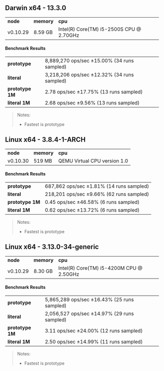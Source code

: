 Darwin x64 - 13.3.0
-----

<table><tr><td><b>node</b></td><td><b>memory</b></td><td><b>cpu</b></td></tr><tr><td>v0.10.29</td><td>8.59 GB</td><td>Intel(R) Core(TM) i5-2500S CPU @ 2.70GHz</td></tr></table>

#### Benchmark Results ####

<table><tr><td><b>prototype</b></td><td>8,889,270 ops/sec ±15.00% (34 runs sampled)</td></tr><tr><td><b>literal</b></td><td>3,218,206 ops/sec ±12.32% (34 runs sampled)</td></tr><tr><td><b>prototype 1M</b></td><td>2.78 ops/sec ±17.75% (13 runs sampled)</td></tr><tr><td><b>literal 1M</b></td><td>2.68 ops/sec ±9.56% (13 runs sampled)</td></tr></table>

> Notes:
> - Fastest is prototype

Linux x64 - 3.8.4-1-ARCH
-----

<table><tr><td><b>node</b></td><td><b>memory</b></td><td><b>cpu</b></td></tr><tr><td>v0.10.30</td><td>519 MB</td><td>QEMU Virtual CPU version 1.0</td></tr></table>

#### Benchmark Results ####

<table><tr><td><b>prototype</b></td><td>687,862 ops/sec ±1.81% (14 runs sampled)</td></tr><tr><td><b>literal</b></td><td>218,201 ops/sec ±9.66% (62 runs sampled)</td></tr><tr><td><b>prototype 1M</b></td><td>0.45 ops/sec ±46.58% (6 runs sampled)</td></tr><tr><td><b>literal 1M</b></td><td>0.62 ops/sec ±13.72% (6 runs sampled)</td></tr></table>

> Notes:
> - Fastest is prototype

Linux x64 - 3.13.0-34-generic
-----

<table><tr><td><b>node</b></td><td><b>memory</b></td><td><b>cpu</b></td></tr><tr><td>v0.10.29</td><td>8.30 GB</td><td>Intel(R) Core(TM) i5-4200M CPU @ 2.50GHz</td></tr></table>

#### Benchmark Results ####

<table><tr><td><b>prototype</b></td><td>5,865,289 ops/sec ±16.43% (25 runs sampled)</td></tr><tr><td><b>literal</b></td><td>2,056,527 ops/sec ±14.97% (29 runs sampled)</td></tr><tr><td><b>prototype 1M</b></td><td>3.11 ops/sec ±24.00% (12 runs sampled)</td></tr><tr><td><b>literal 1M</b></td><td>2.50 ops/sec ±14.99% (11 runs sampled)</td></tr></table>

> Notes:
> - Fastest is prototype

